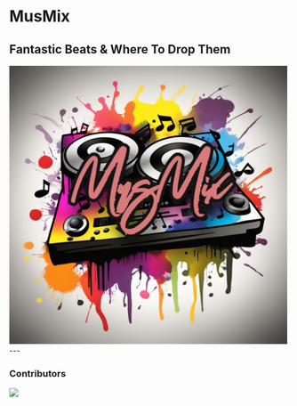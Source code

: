 # MusMix
Fantastic Beats &amp; Where To Drop Them
---
<img width="500" alt = "Image" src="https://github.com/BoundlessFate/BoundlessFate/blob/main/299762b2-a9d1-4338-97e2-e63ff49841ce(1).png?raw=true">
---

### Contributors
<a href="https://github.com/BoundlessFate/MusMix/graphs/contributors" target="_blank">
  <img src="https://contrib.rocks/image?repo=BoundlessFate/MusMix" />
</a>
